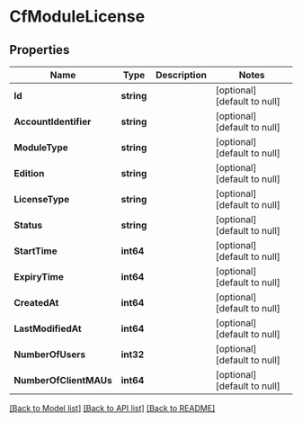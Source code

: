 # CfModuleLicense

## Properties
Name | Type | Description | Notes
------------ | ------------- | ------------- | -------------
**Id** | **string** |  | [optional] [default to null]
**AccountIdentifier** | **string** |  | [optional] [default to null]
**ModuleType** | **string** |  | [optional] [default to null]
**Edition** | **string** |  | [optional] [default to null]
**LicenseType** | **string** |  | [optional] [default to null]
**Status** | **string** |  | [optional] [default to null]
**StartTime** | **int64** |  | [optional] [default to null]
**ExpiryTime** | **int64** |  | [optional] [default to null]
**CreatedAt** | **int64** |  | [optional] [default to null]
**LastModifiedAt** | **int64** |  | [optional] [default to null]
**NumberOfUsers** | **int32** |  | [optional] [default to null]
**NumberOfClientMAUs** | **int64** |  | [optional] [default to null]

[[Back to Model list]](../README.md#documentation-for-models) [[Back to API list]](../README.md#documentation-for-api-endpoints) [[Back to README]](../README.md)

